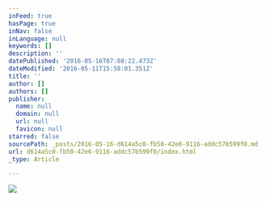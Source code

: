 ```yaml
---
inFeed: true
hasPage: true
inNav: false
inLanguage: null
keywords: []
description: ''
datePublished: '2016-05-16T07:08:22.473Z'
dateModified: '2016-05-11T15:58:01.351Z'
title: ''
author: []
authors: []
publisher:
  name: null
  domain: null
  url: null
  favicon: null
starred: false
sourcePath: _posts/2016-05-16-d614a5c0-fb50-42e6-9116-addc57b599f0.md
url: d614a5c0-fb50-42e6-9116-addc57b599f0/index.html
_type: Article

---
```

![](https://the-grid-user-content.s3-us-west-2.amazonaws.com/511818d0-384c-4115-885b-9d18e326fd47.jpg)